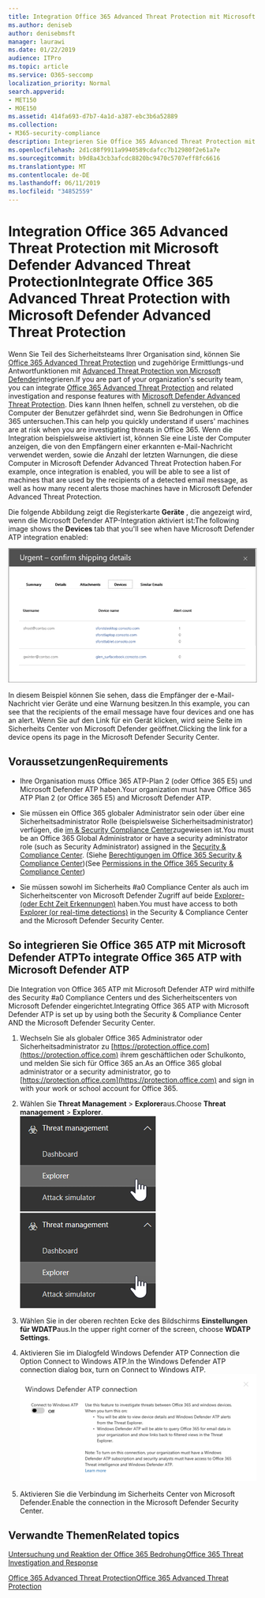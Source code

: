 ```yaml
---
title: Integration Office 365 Advanced Threat Protection mit Microsoft Defender Advanced Threat Protection
ms.author: deniseb
author: denisebmsft
manager: laurawi
ms.date: 01/22/2019
audience: ITPro
ms.topic: article
ms.service: O365-seccomp
localization_priority: Normal
search.appverid:
- MET150
- MOE150
ms.assetid: 414fa693-d7b7-4a1d-a387-ebc3b6a52889
ms.collection:
- M365-security-compliance
description: Integrieren Sie Office 365 Advanced Threat Protection mit Microsoft Defender Advanced Threat Protection, um detaillierte Informationen zur Bedrohungs Verwaltung zu erhalten.
ms.openlocfilehash: 2d1c88f9911a9940589cdafcc7b12980f2e61a7e
ms.sourcegitcommit: b9d8a43cb3afcdc8820bc9470c5707eff8fc6616
ms.translationtype: MT
ms.contentlocale: de-DE
ms.lasthandoff: 06/11/2019
ms.locfileid: "34852559"
---
```

# <a name="integrate-office-365-advanced-threat-protection-with-microsoft-defender-advanced-threat-protection"></a><span data-ttu-id="0f7b3-103">Integration Office 365 Advanced Threat Protection mit Microsoft Defender Advanced Threat Protection</span><span class="sxs-lookup"><span data-stu-id="0f7b3-103">Integrate Office 365 Advanced Threat Protection with Microsoft Defender Advanced Threat Protection</span></span>

<span data-ttu-id="0f7b3-104">Wenn Sie Teil des Sicherheitsteams Ihrer Organisation sind, können Sie [Office 365 Advanced Threat Protection](office-365-atp.md) und zugehörige Ermittlungs-und Antwortfunktionen mit [Advanced Threat Protection von Microsoft Defender](https://docs.microsoft.com/windows/security/threat-protection/microsoft-defender-atp/microsoft-defender-advanced-threat-protection)integrieren.</span><span class="sxs-lookup"><span data-stu-id="0f7b3-104">If you are part of your organization's security team, you can integrate [Office 365 Advanced Threat Protection](office-365-atp.md) and related investigation and response features with [Microsoft Defender Advanced Threat Protection](https://docs.microsoft.com/windows/security/threat-protection/microsoft-defender-atp/microsoft-defender-advanced-threat-protection).</span></span> <span data-ttu-id="0f7b3-105">Dies kann Ihnen helfen, schnell zu verstehen, ob die Computer der Benutzer gefährdet sind, wenn Sie Bedrohungen in Office 365 untersuchen.</span><span class="sxs-lookup"><span data-stu-id="0f7b3-105">This can help you quickly understand if users' machines are at risk when you are investigating threats in Office 365.</span></span> <span data-ttu-id="0f7b3-106">Wenn die Integration beispielsweise aktiviert ist, können Sie eine Liste der Computer anzeigen, die von den Empfängern einer erkannten e-Mail-Nachricht verwendet werden, sowie die Anzahl der letzten Warnungen, die diese Computer in Microsoft Defender Advanced Threat Protection haben.</span><span class="sxs-lookup"><span data-stu-id="0f7b3-106">For example, once integration is enabled, you will be able to see a list of machines that are used by the recipients of a detected email message, as well as how many recent alerts those machines have in Microsoft Defender Advanced Threat Protection.</span></span>
  
<span data-ttu-id="0f7b3-107">Die folgende Abbildung zeigt die Registerkarte **Geräte** , die angezeigt wird, wenn die Microsoft Defender ATP-Integration aktiviert ist:</span><span class="sxs-lookup"><span data-stu-id="0f7b3-107">The following image shows the **Devices** tab that you'll see when have Microsoft Defender ATP integration enabled:</span></span>
  
![Wenn Microsoft Defender ATP aktiviert ist, können Sie eine Liste der Computer mit Warnungen anzeigen.](media/fec928ea-8f0c-44d7-80b9-a2e0a8cd4e89.PNG)
  
<span data-ttu-id="0f7b3-109">In diesem Beispiel können Sie sehen, dass die Empfänger der e-Mail-Nachricht vier Geräte und eine Warnung besitzen.</span><span class="sxs-lookup"><span data-stu-id="0f7b3-109">In this example, you can see that the recipients of the email message have four devices and one has an alert.</span></span> <span data-ttu-id="0f7b3-110">Wenn Sie auf den Link für ein Gerät klicken, wird seine Seite im Sicherheits Center von Microsoft Defender geöffnet.</span><span class="sxs-lookup"><span data-stu-id="0f7b3-110">Clicking the link for a device opens its page in the Microsoft Defender Security Center.</span></span>
  
## <a name="requirements"></a><span data-ttu-id="0f7b3-111">Voraussetzungen</span><span class="sxs-lookup"><span data-stu-id="0f7b3-111">Requirements</span></span>

- <span data-ttu-id="0f7b3-112">Ihre Organisation muss Office 365 ATP-Plan 2 (oder Office 365 E5) und Microsoft Defender ATP haben.</span><span class="sxs-lookup"><span data-stu-id="0f7b3-112">Your organization must have Office 365 ATP Plan 2 (or Office 365 E5) and Microsoft Defender ATP.</span></span>
    
- <span data-ttu-id="0f7b3-113">Sie müssen ein Office 365 globaler Administrator sein oder über eine Sicherheitsadministrator Rolle (beispielsweise Sicherheitsadministrator) verfügen, die [im &amp; Security Compliance Center](https://protection.office.com)zugewiesen ist.</span><span class="sxs-lookup"><span data-stu-id="0f7b3-113">You must be an Office 365 Global Administrator or have a security administrator role (such as Security Administrator) assigned in the [Security &amp; Compliance Center](https://protection.office.com).</span></span> <span data-ttu-id="0f7b3-114">(Siehe [Berechtigungen im Office 365 Security &amp; Compliance Center](permissions-in-the-security-and-compliance-center.md))</span><span class="sxs-lookup"><span data-stu-id="0f7b3-114">(See [Permissions in the Office 365 Security &amp; Compliance Center](permissions-in-the-security-and-compliance-center.md))</span></span>
    
- <span data-ttu-id="0f7b3-115">Sie müssen sowohl im Sicherheits #a0 Compliance Center als auch im Sicherheitscenter von Microsoft Defender Zugriff auf beide [Explorer-(oder Echt Zeit Erkennungen)](threat-explorer.md) haben.</span><span class="sxs-lookup"><span data-stu-id="0f7b3-115">You must have access to both [Explorer (or real-time detections)](threat-explorer.md) in the Security & Compliance Center and the Microsoft Defender Security Center.</span></span>
    
## <a name="to-integrate-office-365-atp-with-microsoft-defender-atp"></a><span data-ttu-id="0f7b3-116">So integrieren Sie Office 365 ATP mit Microsoft Defender ATP</span><span class="sxs-lookup"><span data-stu-id="0f7b3-116">To integrate Office 365 ATP with Microsoft Defender ATP</span></span>

<span data-ttu-id="0f7b3-117">Die Integration von Office 365 ATP mit Microsoft Defender ATP wird mithilfe des Security #a0 Compliance Centers und des Sicherheitscenters von Microsoft Defender eingerichtet.</span><span class="sxs-lookup"><span data-stu-id="0f7b3-117">Integrating Office 365 ATP with Microsoft Defender ATP is set up by using both the Security & Compliance Center AND the Microsoft Defender Security Center.</span></span>
  
1. <span data-ttu-id="0f7b3-118">Wechseln Sie als globaler Office 365 Administrator oder Sicherheitsadministrator zu [https://protection.office.com](https://protection.office.com) ihrem geschäftlichen oder Schulkonto, und melden Sie sich für Office 365 an.</span><span class="sxs-lookup"><span data-stu-id="0f7b3-118">As an Office 365 global administrator or a security administrator, go to [https://protection.office.com](https://protection.office.com) and sign in with your work or school account for Office 365.</span></span>
    
2. <span data-ttu-id="0f7b3-119">Wählen Sie **Threat Management** \> **Explorer**aus.</span><span class="sxs-lookup"><span data-stu-id="0f7b3-119">Choose **Threat management** \> **Explorer**.</span></span><br><span data-ttu-id="0f7b3-120">![Explorer im Menü "Threat Management"](media/ThreatMgmt-Explorer-nav.png)</span><span class="sxs-lookup"><span data-stu-id="0f7b3-120">![Explorer in Threat Management menu](media/ThreatMgmt-Explorer-nav.png)</span></span><br>
    
3. <span data-ttu-id="0f7b3-121">Wählen Sie in der oberen rechten Ecke des Bildschirms **Einstellungen für WDATP**aus.</span><span class="sxs-lookup"><span data-stu-id="0f7b3-121">In the upper right corner of the screen, choose **WDATP Settings**.</span></span>
    
4. <span data-ttu-id="0f7b3-122">Aktivieren Sie im Dialogfeld Windows Defender ATP Connection die Option Connect to Windows ATP.</span><span class="sxs-lookup"><span data-stu-id="0f7b3-122">In the Windows Defender ATP connection dialog box, turn on Connect to Windows ATP.</span></span><br>![Microsoft Defender ATP-Verbindung](media/Explorer-WDATPConnection-dialog.png)<br>
    
5. <span data-ttu-id="0f7b3-124">Aktivieren Sie die Verbindung im Sicherheits Center von Microsoft Defender.</span><span class="sxs-lookup"><span data-stu-id="0f7b3-124">Enable the connection in the Microsoft Defender Security Center.</span></span>

  
## <a name="related-topics"></a><span data-ttu-id="0f7b3-125">Verwandte Themen</span><span class="sxs-lookup"><span data-stu-id="0f7b3-125">Related topics</span></span>

[<span data-ttu-id="0f7b3-126">Untersuchung und Reaktion der Office 365 Bedrohung</span><span class="sxs-lookup"><span data-stu-id="0f7b3-126">Office 365 Threat Investigation and Response</span></span>](office-365-ti.md)
  
[<span data-ttu-id="0f7b3-127">Office 365 Advanced Threat Protection</span><span class="sxs-lookup"><span data-stu-id="0f7b3-127">Office 365 Advanced Threat Protection</span></span>](office-365-atp.md)
  

